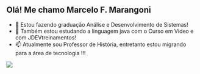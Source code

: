 ## Olá! Me chamo Marcelo F. Marangoni

- 🔭 Estou fazendo graduação Análise e Desenvolvimento de Sistemas!
- 👯 Também estou estudando a linguagem java com o Curso em Video e com JDEVtreinamentos!
- 📫 Atualmente sou Professor de História, entretanto estou migrando para a área de tecnologia !!!

 <div> 
 
   <a href="https://www.linkedin.com/in/marcelofmarangoni/" target="_blank"><img src="https://img.shields.io/badge/-LinkedIn-%230077B5?style=for-the-badge&logo=linkedin&logoColor=white" target="_blank"></a> 

  
</div>

